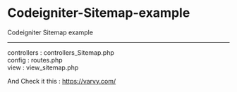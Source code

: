 # Codeigniter-Sitemap-example
Codeigniter Sitemap example

------------------------------
controllers : controllers_Sitemap.php \
config : routes.php \
view : view_sitemap.php


And Check it this : https://varvy.com/
